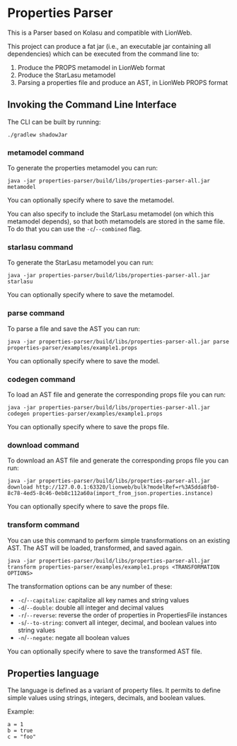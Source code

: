 # Properties Parser

This is a Parser based on Kolasu and compatible with LionWeb.

This project can produce a fat jar (i.e., an executable jar containing all dependencies) which can be executed from the command line to:

1. Produce the PROPS metamodel in LionWeb format
2. Produce the StarLasu metamodel 
2. Parsing a properties file and produce an AST, in LionWeb PROPS format

## Invoking the Command Line Interface

The CLI can be built by running:
```
./gradlew shadowJar
```

### metamodel command

To generate the properties metamodel you can run:
```
java -jar properties-parser/build/libs/properties-parser-all.jar metamodel
```
You can optionally specify where to save the metamodel.

You can also specify to include the StarLasu metamodel (on which this metamodel depends), 
so that both metamodels are stored in the same file. To do that you can use the `-c`/`--combined` flag.

### starlasu command

To generate the StarLasu metamodel you can run:
```
java -jar properties-parser/build/libs/properties-parser-all.jar starlasu
```
You can optionally specify where to save the metamodel.

### parse command

To parse a file and save the AST you can run:
```
java -jar properties-parser/build/libs/properties-parser-all.jar parse properties-parser/examples/example1.props
```
You can optionally specify where to save the model.

### codegen command

To load an AST file and generate the corresponding props file you can run:
```
java -jar properties-parser/build/libs/properties-parser-all.jar codegen properties-parser/examples/example1.props
```
You can optionally specify where to save the props file.

### download command

To download an AST file and generate the corresponding props file you can run:
```
java -jar properties-parser/build/libs/properties-parser-all.jar download http://127.0.0.1:63320/lionweb/bulk?modelRef=r%3A5dda8fb0-8c78-4ed5-8c46-0eb8c112a60a(import_from_json.properties.instance)
```
You can optionally specify where to save the props file.

### transform command

You can use this command to perform simple transformations on an existing AST.
The AST will be loaded, transformed, and saved again.

```
java -jar properties-parser/build/libs/properties-parser-all.jar transform properties-parser/examples/example1.props <TRANSFORMATION OPTIONS>
```
The transformation options can be any number of these:

* `-c`/`--capitalize`: capitalize all key names and string values
* `-d`/`--double`: double all integer and decimal values
* `-r`/`--reverse`: reverse the order of properties in PropertiesFile instances
* `-s`/`--to-string`: convert all integer, decimal, and boolean values into string values
* `-n`/`--negate`: negate all boolean values

You can optionally specify where to save the transformed AST file.

## Properties language

The language is defined as a variant of property files. It permits to define simple values using
strings, integers, decimals, and boolean values.

Example:
```
a = 1
b = true
c = "foo"
```